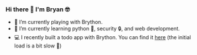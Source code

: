 ### Hi there 👋 I'm Bryan 🤓

- 🔭 I’m currently playing with Brython. 
- 🌱 I’m currently learning python 🐍, security 🔒, and web development. 
- 💻 I recently built a todo app with Brython. You can find it [here](https://bryancarbone.com/todo/) (the initial load is a bit slow 🤷)
<!--
**carbone84/carbone84** is a ✨ _special_ ✨ repository because its `README.md` (this file) appears on your GitHub profile.

Here are some ideas to get you started:

- 🔭 I’m currently working on ...
- 🌱 I’m currently learning ...
- 👯 I’m looking to collaborate on ...
- 🤔 I’m looking for help with ...
- 💬 Ask me about ...
- 📫 How to reach me: ...
- 😄 Pronouns: ...
- ⚡ Fun fact: ...
-->
